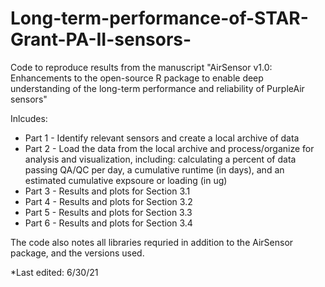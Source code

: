 # Long-term-performance-of-STAR-Grant-PA-II-sensors-
Code to reproduce results from the manuscript "AirSensor v1.0: Enhancements to the open-source R package to enable deep understanding of the long-term performance and reliability of PurpleAir sensors"

Inlcudes:

* Part 1 - Identify relevant sensors and create a local archive of data 
* Part 2 - Load the data from the local archive and process/organize for analysis and visualization, including: calculating a percent of data passing QA/QC per day, a cumulative runtime (in days), and an estimated cumulative expsoure or loading (in ug) 
* Part 3 - Results and plots for Section 3.1 
* Part 4 - Results and plots for Section 3.2
* Part 5 - Results and plots for Section 3.3
* Part 6 - Results and plots for Section 3.4

The code also notes all libraries requried in addition to the AirSensor package, and the versions used. 

*Last edited: 6/30/21

